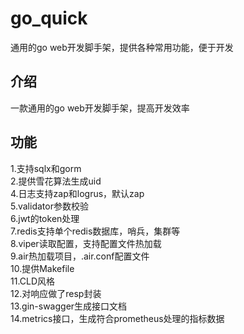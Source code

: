 # go_quick
通用的go web开发脚手架，提供各种常用功能，便于开发

## 介绍
一款通用的go web开发脚手架，提高开发效率  

## 功能
1.支持sqlx和gorm  
2.提供雪花算法生成uid  
4.日志支持zap和logrus，默认zap  
5.validator参数校验  
6.jwt的token处理  
7.redis支持单个redis数据库，哨兵，集群等  
8.viper读取配置，支持配置文件热加载  
9.air热加载项目，.air.conf配置文件  
10.提供Makefile  
11.CLD风格  
12.对响应做了resp封装  
13.gin-swagger生成接口文档  
14.metrics接口，生成符合prometheus处理的指标数据  

